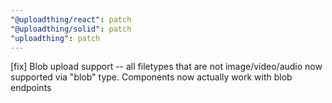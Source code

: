 ```yaml
---
"@uploadthing/react": patch
"@uploadthing/solid": patch
"uploadthing": patch
---
```


[fix] Blob upload support -- all filetypes that are not image/video/audio now supported via "blob" type. Components now actually work with blob endpoints

